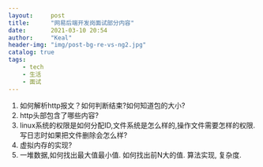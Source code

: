 ```yaml
---
layout:     post
title:      "网易后端开发岗面试部分内容"
date:       2021-03-10 20:54
author:     "Keal"
header-img: "img/post-bg-re-vs-ng2.jpg"
catalog: true
tags:
    - tech
    - 生活
    - 面试
---
```


1. 如何解析http报文？如何判断结束?如何知道包的大小?
2. http头部包含了哪些内容?
3. linux系统的权限是如何分配ID,文件系统是怎么样的,操作文件需要怎样的权限.写日志时如果把文件删除会怎么样?
4. 虚拟内存的实现?
5. 一堆数据,如何找出最大值最小值. 如何找出前N大的值. 算法实现, 复杂度.

